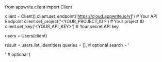 from appwrite.client import Client

client = Client()
client.set_endpoint('https://cloud.appwrite.io/v1') # Your API Endpoint
client.set_project('&lt;YOUR_PROJECT_ID&gt;') # Your project ID
client.set_key('&lt;YOUR_API_KEY&gt;') # Your secret API key

users = Users(client)

result = users.list_identities(
    queries = [], # optional
    search = '<SEARCH>' # optional
)
